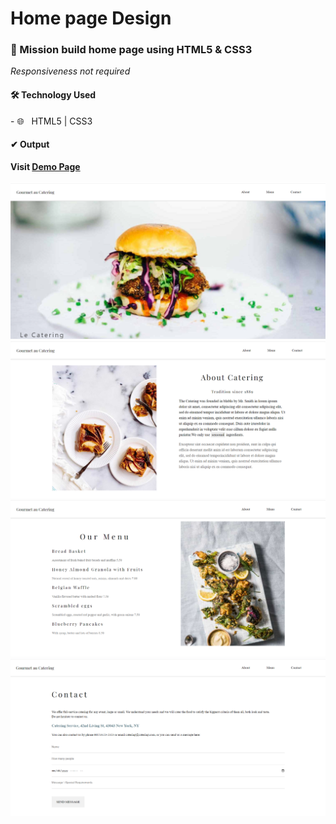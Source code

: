 # Home page Design

<h3>🎯 Mission build home page using HTML5 & CSS3</h3>
<i>Responsiveness not required</i>

<h4>🛠 Technology Used</h4> 
- 🌐 &nbsp; HTML5 | CSS3

<h4> ✔ Output</h4> 
<b>Visit <a href="https://shehab8k.github.io/ITIOS/projects/Client-Side%20Technology/">Demo Page</a></b> <br/><br/>

<img alt="part1" width="800" src="https://github.com/Shehab8K/ITIOS/blob/main/projects/Client-Side%20Technology/photos/part1.png"/>
<img alt="part1" width="800" src="https://github.com/Shehab8K/ITIOS/blob/main/projects/Client-Side%20Technology/photos/part2.png"/>
<img alt="part1" width="800" src="https://github.com/Shehab8K/ITIOS/blob/main/projects/Client-Side%20Technology/photos/part3.png"/>
<img alt="part1" width="800" src="https://github.com/Shehab8K/ITIOS/blob/main/projects/Client-Side%20Technology/photos/part4.png"/>
